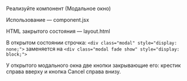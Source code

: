 Реализуйте компонент <Modal> (Модальное окно)

Использование — component.jsx

HTML закрытого состояния — layout.html

В открытом состоянии строчка: `<div class="modal" style="display: none;">` заменяется на `<div class="modal fade show" style="display: block;">`

У открытого модального окна две кнопки закрывающие его: крестик справа вверху и кнопка Cancel справа внизу.
